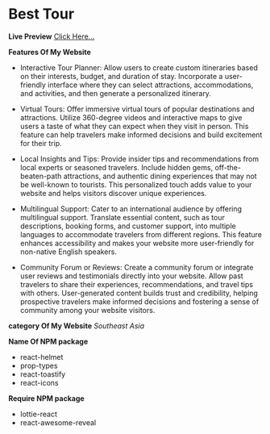 # Best Tour

**Live Preview** [Click Here...](https://assignment9-6a740.web.app/)


**Features Of My Website**

* Interactive Tour Planner: Allow users to create custom itineraries based on their interests, budget, and duration of stay. Incorporate a user-friendly interface where they can select attractions, accommodations, and activities, and then generate a personalized itinerary.

* Virtual Tours: Offer immersive virtual tours of popular destinations and attractions. Utilize 360-degree videos and interactive maps to give users a taste of what they can expect when they visit in person. This feature can help travelers make informed decisions and build excitement for their trip.

* Local Insights and Tips: Provide insider tips and recommendations from local experts or seasoned travelers. Include hidden gems, off-the-beaten-path attractions, and authentic dining experiences that may not be well-known to tourists. This personalized touch adds value to your website and helps visitors discover unique experiences.

* Multilingual Support: Cater to an international audience by offering multilingual support. Translate essential content, such as tour descriptions, booking forms, and customer support, into multiple languages to accommodate travelers from different regions. This feature enhances accessibility and makes your website more user-friendly for non-native English speakers.

* Community Forum or Reviews: Create a community forum or integrate user reviews and testimonials directly into your website. Allow past travelers to share their experiences, recommendations, and travel tips with others. User-generated content builds trust and credibility, helping prospective travelers make informed decisions and fostering a sense of community among your website visitors.

**category Of My Website**
*Southeast Asia*

**Name Of NPM package**
* react-helmet
* prop-types
* react-toastify
* react-icons

**Require NPM package**
* lottie-react
* react-awesome-reveal
